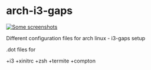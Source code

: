 # arch-i3-gaps


<a href="https://imgur.com/a/3rtQJ"><img alt="Some screenshots" src="https://imgur.com/a/3rtQJ"></a>

Different configuration files for arch linux - i3-gaps setup


.dot files for

+i3
+xinitrc
+zsh
+termite
+compton
